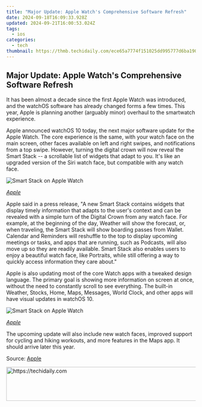 ```yaml
---
title: "Major Update: Apple Watch's Comprehensive Software Refresh"
date: 2024-09-18T16:09:33.928Z
updated: 2024-09-21T16:00:53.024Z
tags:
  - ios
categories:
  - tech
thumbnail: https://thmb.techidaily.com/ece65a7774f151025dd995777d6ba1908931a5fce5214e3cee86728ea78d0703.jpg
---
```


## Major Update: Apple Watch's Comprehensive Software Refresh

It has been almost a decade since the first Apple Watch was introduced, and the watchOS software has already changed forms a few times. This year, Apple is planning another (arguably minor) overhaul to the smartwatch experience.

 Apple announced watchOS 10 today, the next major software update for the Apple Watch. The core experience is the same, with your watch face on the main screen, other faces available on left and right swipes, and notifications from a top swipe. However, turning the digital crown will now reveal the Smart Stack -- a scrollable list of widgets that adapt to you. It's like an upgraded version of the Siri watch face, but compatible with any watch face.

![Smart Stack on Apple Watch](https://static1.howtogeekimages.com/wordpress/wp-content/uploads/2023/06/Image.jpeg) 

_[Apple](https://www.apple.com/newsroom/2023/06/introducing-watchos-10-a-milestone-update-for-apple-watch/)_

 Apple said in a press release, "A new Smart Stack contains widgets that display timely information that adapts to the user's context and can be revealed with a simple turn of the Digital Crown from any watch face. For example, at the beginning of the day, Weather will show the forecast, or, when traveling, the Smart Stack will show boarding passes from Wallet. Calendar and Reminders will reshuffle to the top to display upcoming meetings or tasks, and apps that are running, such as Podcasts, will also move up so they are readily available. Smart Stack also enables users to enjoy a beautiful watch face, like Portraits, while still offering a way to quickly access information they care about."

 Apple is also updating most of the core Watch apps with a tweaked design language. The primary goal is showing more information on screen at once, without the need to constantly scroll to see everything. The built-in Weather, Stocks, Home, Maps, Messages, World Clock, and other apps will have visual updates in watchOS 10.

![Smart Stack on Apple Watch](https://static1.howtogeekimages.com/wordpress/wp-content/uploads/2023/06/Image.jpeg) 

_[Apple](https://www.apple.com/newsroom/2023/06/introducing-watchos-10-a-milestone-update-for-apple-watch/)_

 The upcoming update will also include new watch faces, improved support for cycling and hiking workouts, and more features in the Maps app. It should arrive later this year.

 Source: [Apple](https://www.apple.com/newsroom/2023/06/introducing-watchos-10-a-milestone-update-for-apple-watch/)

<ins class="adsbygoogle"
     style="display:block"
     data-ad-format="autorelaxed"
     data-ad-client="ca-pub-7571918770474297"
     data-ad-slot="1223367746"></ins>

<ins class="adsbygoogle"
     style="display:block"
     data-ad-client="ca-pub-7571918770474297"
     data-ad-slot="8358498916"
     data-ad-format="auto"
     data-full-width-responsive="true"></ins>



<!-- affiliate ads begin -->
<a href="https://aligracehair.sjv.io/c/5597632/1972670/19272" target="_top" id="1972670">
  <img src="//a.impactradius-go.com/display-ad/19272-1972670" border="0" alt="https://techidaily.com" width="728" height="90"/>
</a>
<img height="0" width="0" src="https://aligracehair.sjv.io/i/5597632/1972670/19272" style="position:absolute;visibility:hidden;" border="0" />
<!-- affiliate ads end -->

